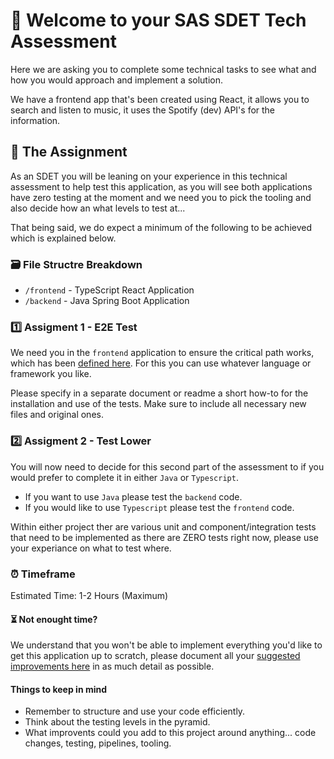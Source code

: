 # 👋 Welcome to your SAS SDET Tech Assessment

Here we are asking you to complete some technical tasks to see what and how you would approach and implement a solution.

We have a frontend app that's been created using React, it allows you to search and listen to music, it uses the Spotify (dev) API's for the information.

## 📄 The Assignment

As an SDET you will be leaning on your experience in this technical assessment to help test this application, as you will see both applications have zero testing at the moment and we need you to pick the tooling and also decide how an what levels to test at...

That being said, we do expect a minimum of the following to be achieved which is explained below.

### 🗃️ File Structre Breakdown
- `/frontend` - TypeScript React Application
- `/backend` - Java Spring Boot Application

### 1️⃣ Assigment 1 - E2E Test 

We need you in the `frontend` application to ensure the critical path works, which has been [defined here](/frontend/documents/critical-path-definition.md). For this you can use whatever language or framework you like. 

Please specify in a separate document or readme a short how-to for the installation and use of the tests. Make sure to include all necessary new files and original ones.

### 2️⃣ Assigment 2 - Test Lower

You will now need to decide for this second part of the assessment to if you would prefer to complete it in either `Java` or `Typescript`. 

- If you want to use `Java` please test the `backend` code.
- If you would like to use `Typescript` please test the `frontend` code.

Within either project ther are various unit and component/integration tests that need to be implemented as there are ZERO tests right now, please use your experiance on what to test where.

### ⏰ Timeframe

Estimated Time: 1-2 Hours (Maximum)

#### ⏳ Not enought time?

We understand that you won't be able to implement everything you'd like to get this application up to scratch, please document all your [suggested improvements here](/frontend/documents/improvement-suggesstions.md) in as much detail as possible.

#### Things to keep in mind
- Remember to structure and use your code efficiently.
- Think about the testing levels in the pyramid.
- What improvents could you add to this project around anything... code changes, testing, pipelines, tooling.

